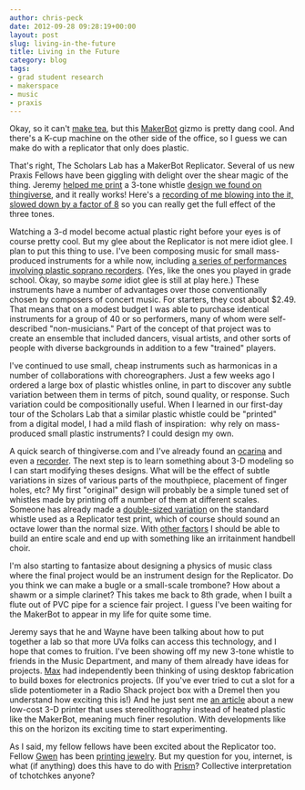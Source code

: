 ```yaml
---
author: chris-peck
date: 2012-09-28 09:28:19+00:00
layout: post
slug: living-in-the-future
title: Living in the Future
category: blog
tags:
- grad student research
- makerspace
- music
- praxis
---
```


Okay, so it can't [make tea](http://www.youtube.com/watch?v=eVUuaDXBhs4), but this [MakerBot](http://store.makerbot.com/replicator.html) gizmo is pretty dang cool. And there's a K-cup machine on the other side of the office, so I guess we can make do with a replicator that only does plastic.

That's right, The Scholars Lab has a MakerBot Replicator. Several of us new Praxis Fellows have been giggling with delight over the shear magic of the thing. Jeremy [helped me print](http://www.youtube.com/watch?v=cL64XYqHHSI) a 3-tone whistle [design we found on thingiverse](http://www.thingiverse.com/thing:21188), and it really works! Here's a [recording of me blowing into the it, slowed down by a factor of 8](http://soundcloud.com/chris-peck-6/3-tone-whistle-at-1-8th-speed) so you can really get the full effect of the three tones.

Watching a 3-d model become actual plastic right before your eyes is of course pretty cool. But my glee about the Replicator is not mere idiot glee. I plan to put this thing to use. I've been composing music for small mass-produced instruments for a while now, including [a series of performances involving plastic soprano recorders](https://vimeo.com/8750482). (Yes, like the ones you played in grade school. Okay, so maybe _some_ idiot glee is still at play here.) These instruments have a number of advantages over those conventionally chosen by composers of concert music. For starters, they cost about $2.49. That means that on a modest budget I was able to purchase identical instruments for a group of 40 or so performers, many of whom were self-described "non-musicians." Part of the concept of that project was to create an ensemble that included dancers, visual artists, and other sorts of people with diverse backgrounds in addition to a few "trained" players.

I've continued to use small, cheap instruments such as harmonicas in a number of collaborations with choreographers. Just a few weeks ago I ordered a large box of plastic whistles online, in part to discover any subtle variation between them in terms of pitch, sound quality, or response. Such variation could be compositionally useful. When I learned in our first-day tour of the Scholars Lab that a similar plastic whistle could be "printed" from a digital model, I had a mild flash of inspiration:  why rely on mass-produced small plastic instruments? I could design my own.

A quick search of thingiverse.com and I've already found an [ocarina](http://www.thingiverse.com/thing:13136) and even a [recorder](http://www.thingiverse.com/thing:12168). The next step is to learn something about 3-D modeling so I can start modifying theses designs. What will be the effect of subtle variations in sizes of various parts of the mouthpiece, placement of finger holes, etc? My first "original" design will probably be a simple tuned set of whistles made by printing off a number of them at different scales. Someone has already made a [double-sized variation](http://www.thingiverse.com/thing:2892) on the standard whistle used as a Replicator test print, which of course should sound an octave lower than the normal size. With [other factors](http://hyperphysics.phy-astr.gsu.edu/hbase/music/et2.html) I should be able to build an entire scale and end up with something like an irritainment handbell choir.

I'm also starting to fantasize about designing a physics of music class where the final project would be an instrument design for the Replicator. Do you think we can make a bugle or a small-scale trombone? How about a shawm or a simple clarinet? This takes me back to 8th grade, when I built a flute out of PVC pipe for a science fair project. I guess I've been waiting for the MakerBot to appear in my life for quite some time.

Jeremy says that he and Wayne have been talking about how to put together a lab so that more UVa folks can access this technology, and I hope that comes to fruition. I've been showing off my new 3-tone whistle to friends in the Music Department, and many of them already have ideas for projects. [Max](http://maxwelltfirn.wordpress.com/) had independently been thinking of using desktop fabrication to build boxes for electronics projects. (If you've ever tried to cut a slot for a slide potentiometer in a Radio Shack project box with a Dremel then you understand how exciting this is!) And he just sent me [an article](http://www.wired.com/design/2012/09/formlabs-creates-a-low-cost-light-based-3-d-printer/?utm_source=feedburner&utm_medium=feed&utm_campaign=Feed%3A+wired%2Findex+%28Wired%3A+Top+Stories%29&utm_content=Google+Feedfetcher) about a new low-cost 3-D printer that uses stereolithography instead of heated plastic like the MakerBot, meaning much finer resolution. With developments like this on the horizon its exciting time to start experimenting.

As I said, my fellow fellows have been excited about the Replicator too. Fellow [Gwen](http://www.scholarslab.org/author/egn9b/) has been [printing jewelry](http://paperballroom.com/3d-printing/). But my question for you, internet, is what (if anything) does this have to do with [Prism](http://prism.scholarslab.org/)? Collective interpretation of tchotchkes anyone?
